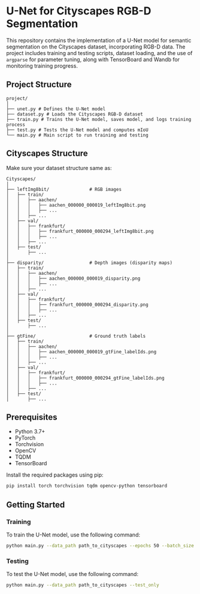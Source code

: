 # U-Net for Cityscapes RGB-D Segmentation

This repository contains the implementation of a U-Net model for semantic segmentation on the Cityscapes dataset, incorporating RGB-D data. The project includes training and testing scripts, dataset loading, and the use of `argparse` for parameter tuning, along with TensorBoard and Wandb for monitoring training progress.

## Project Structure

```
project/
│
├── unet.py # Defines the U-Net model
├── dataset.py # Loads the Cityscapes RGB-D dataset
├── train.py # Trains the U-Net model, saves model, and logs training process
├── test.py # Tests the U-Net model and computes mIoU
└── main.py # Main script to run training and testing
```

## Cityscapes Structure
Make sure your dataset structure same as:
```
Cityscapes/
│
├── leftImg8bit/               # RGB images
│   ├── train/
│   │   ├── aachen/
│   │   │   ├── aachen_000000_000019_leftImg8bit.png
│   │   │   ├── ...
│   │   ├── ...
│   ├── val/
│   │   ├── frankfurt/
│   │   │   ├── frankfurt_000000_000294_leftImg8bit.png
│   │   │   ├── ...
│   │   ├── ...
│   ├── test/
│       ├── ...
│
├── disparity/                 # Depth images (disparity maps)
│   ├── train/
│   │   ├── aachen/
│   │   │   ├── aachen_000000_000019_disparity.png
│   │   │   ├── ...
│   │   ├── ...
│   ├── val/
│   │   ├── frankfurt/
│   │   │   ├── frankfurt_000000_000294_disparity.png
│   │   │   ├── ...
│   │   ├── ...
│   ├── test/
│       ├── ...
│
├── gtFine/                    # Ground truth labels
│   ├── train/
│   │   ├── aachen/
│   │   │   ├── aachen_000000_000019_gtFine_labelIds.png
│   │   │   ├── ...
│   │   ├── ...
│   ├── val/
│   │   ├── frankfurt/
│   │   │   ├── frankfurt_000000_000294_gtFine_labelIds.png
│   │   │   ├── ...
│   │   ├── ...
│   ├── test/
│       ├── ...
```

## Prerequisites

- Python 3.7+
- PyTorch
- Torchvision
- OpenCV
- TQDM
- TensorBoard

Install the required packages using pip:
```bash
pip install torch torchvision tqdm opencv-python tensorboard
```


## Getting Started
### Training
To train the U-Net model, use the following command:
```bash
python main.py --data_path path_to_cityscapes --epochs 50 --batch_size 4 --lr 1e-4
```

### Testing
To test the U-Net model, use the following command:
```bash
python main.py --data_path path_to_cityscapes --test_only
```
